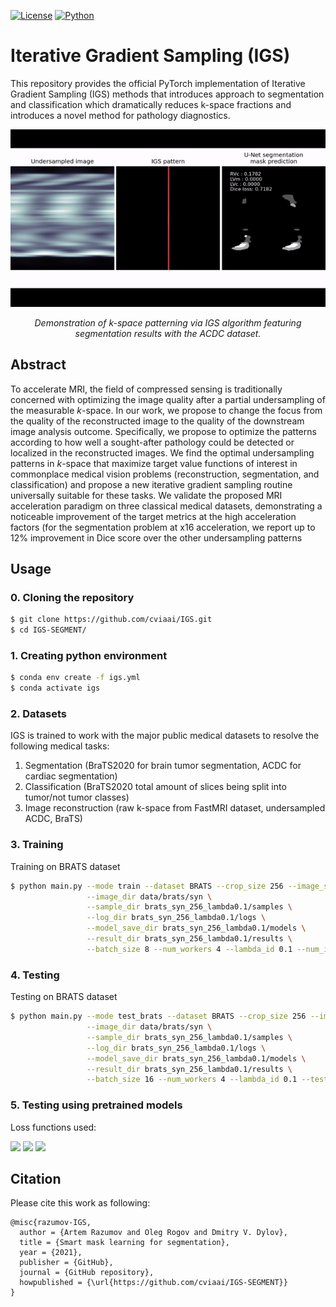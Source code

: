 [![License](https://img.shields.io/github/license/analysiscenter/pydens.svg)](https://www.apache.org/licenses/LICENSE-2.0)
[![Python](https://img.shields.io/badge/python-3.6-blue.svg)](https://python.org)

# Iterative Gradient Sampling (IGS)

This repository provides the official PyTorch implementation of Iterative Gradient Sampling (IGS) methods that introduces approach to segmentation and classification which dramatically reduces k-space fractions and introduces a novel method for pathology diagnostics.

<p align="center">
<img src="misc/igs_undersampling.gif" alt>

</p>
<p align="center">
<em>Demonstration of k-space patterning via IGS algorithm featuring segmentation results with the ACDC dataset.</em>
</p>


## Abstract
To accelerate MRI, the field of compressed sensing is traditionally concerned with optimizing the image quality after a partial undersampling of the measurable *k*-space. In our work, we propose to change the focus from the quality of the reconstructed image to the quality of the downstream image analysis outcome. 
Specifically, we propose to optimize the patterns according to how well a sought-after pathology could be detected or localized in the reconstructed images. 
We find the optimal undersampling patterns in *k*-space that maximize target value functions of interest in commonplace medical vision problems (reconstruction, segmentation, and classification) and propose a new iterative gradient sampling routine universally suitable for these tasks. 
We validate the proposed MRI acceleration paradigm on three classical medical datasets, demonstrating a noticeable improvement of the target metrics at the high acceleration factors (for the segmentation problem at x16 acceleration, we report up to 12% improvement in Dice score over the other undersampling patterns

## Usage

### 0. Cloning the repository

```bash
$ git clone https://github.com/cviaai/IGS.git
$ cd IGS-SEGMENT/
```

### 1. Creating python environment

```bash
$ conda env create -f igs.yml
$ conda activate igs
```

### 2. Datasets

IGS is trained to work with the major public medical datasets to resolve the following medical tasks:
1. Segmentation (BraTS2020 for brain tumor segmentation, ACDC for cardiac segmentation)
2. Classification (BraTS2020 total amount of slices being split into tumor/not tumor classes)
3. Image reconstruction (raw k-space from FastMRI dataset, undersampled ACDC, BraTS)

### 3. Training

Training on BRATS dataset

```bash
$ python main.py --mode train --dataset BRATS --crop_size 256 --image_size 256 --c_dim 1 \
                 --image_dir data/brats/syn \
                 --sample_dir brats_syn_256_lambda0.1/samples \
                 --log_dir brats_syn_256_lambda0.1/logs \
                 --model_save_dir brats_syn_256_lambda0.1/models \
                 --result_dir brats_syn_256_lambda0.1/results \
                 --batch_size 8 --num_workers 4 --lambda_id 0.1 --num_iters 300000
```

### 4. Testing

Testing on BRATS dataset

```bash
$ python main.py --mode test_brats --dataset BRATS --crop_size 256 --image_size 256 --c_dim 1 \
                 --image_dir data/brats/syn \
                 --sample_dir brats_syn_256_lambda0.1/samples \
                 --log_dir brats_syn_256_lambda0.1/logs \
                 --model_save_dir brats_syn_256_lambda0.1/models \
                 --result_dir brats_syn_256_lambda0.1/results \
                 --batch_size 16 --num_workers 4 --lambda_id 0.1 --test_iters 300000
```

### 5. Testing using pretrained models

Loss functions used:

<img src="https://render.githubusercontent.com/render/math?math=L_{DICE}(Y, \hat{Y})=1-\frac{2 Y \hat{Y}%2B1}{Y%2B\hat{Y}%2B1}">

<img src="https://render.githubusercontent.com/render/math?math=L_{BCE} = -\sum_{i=1}^{C=2}Y_{i} log (\hat{Y}_{i} )">

<img src="https://render.githubusercontent.com/render/math?math=L_{L1}=|| X_{i} - \hat{X_{i}}||_{1}">


## Citation

Please cite this work as following:

```
@misc{razumov-IGS,
  author = {Artem Razumov and Oleg Rogov and Dmitry V. Dylov},
  title = {Smart mask learning for segmentation},
  year = {2021},
  publisher = {GitHub},
  journal = {GitHub repository},
  howpublished = {\url{https://github.com/cviaai/IGS-SEGMENT}}
}
```
